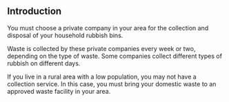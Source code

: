 ##  Introduction

You must choose a private company in your area for the collection and disposal
of your household rubbish bins.

Waste is collected by these private companies every week or two, depending on
the type of waste. Some companies collect different types of rubbish on
different days.

If you live in a rural area with a low population, you may not have a
collection service. In this case, you must bring your domestic waste to an
approved waste facility in your area.
